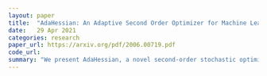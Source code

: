 ```yaml
---
layout: paper
title:  "AdaHessian: An Adaptive Second Order Optimizer for Machine Learning"
date:   29 Apr 2021
categories: research
paper_url: https://arxiv.org/pdf/2006.00719.pdf
code_url: 
summary: "We present AdaHessian, a novel second-order stochastic optimization algorithm that dynamically incorporates the curvature of the loss function via adaptive estimates of the Hessian. Despite the superior convergence properties of second-order methods over first-order methods like SGD and Adam, traditional second-order methods suffer from heavier per-iteration computation and poor accuracy. AdaHessian addresses these issues through innovative approaches, including a fast Hutchinson-based method for low computational overhead in approximating the curvature matrix, a root-mean-square exponential moving average to smooth out variations of the Hessian diagonal, and block diagonal averaging to reduce the variance of Hessian diagonal elements. Empirical results demonstrate that AdaHessian significantly outperforms other adaptive optimization methods, including variants of Adam, across various tasks such as computer vision, natural language processing, and recommendation systems. Specifically, AdaHessian achieves higher accuracy in image classification tasks, outperforms AdamW in transformer models, and achieves superior performance in tasks such as GLUE and recommendation systems. Importantly, AdaHessian demonstrates comparable per-iteration cost to first-order methods and robustness to hyperparameters."
---
```


